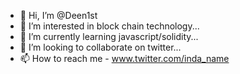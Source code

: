 - 👋 Hi, I’m @Deen1st
- 👀 I’m interested in  block chain technology...
- 🌱 I’m currently learning  javascript/solidity...
- 💞️ I’m looking to collaborate on twitter...
- 📫 How to reach me - www.twitter.com/inda_name
<!---
Deen1st/Deen1st is a ✨ special ✨ repository because its `README.md` (this file) appears on your GitHub profile.
You can click the Preview link to take a look at your changes.
--->
